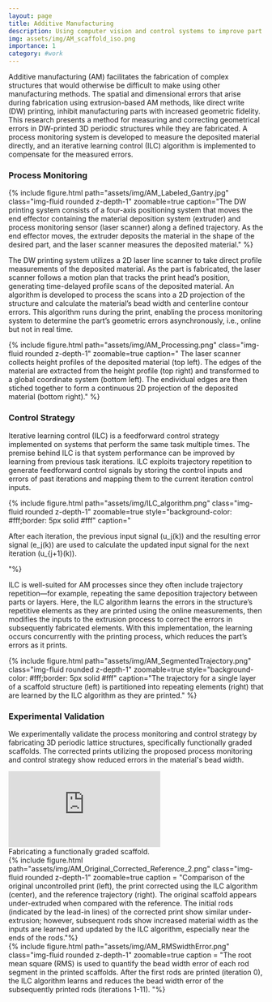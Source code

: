 ```yaml
---
layout: page
title: Additive Manufacturing 
description: Using computer vision and control systems to improve part fidelity.
img: assets/img/AM_scaffold_iso.png
importance: 1
category: #work
---
```


Additive manufacturing (AM) facilitates the fabrication of complex structures that would otherwise be difficult to make using other manufacturing methods. The spatial and dimensional errors that arise during fabrication using extrusion-based AM methods, like direct write (DW) printing, inhibit manufacturing parts with increased geometric fidelity. This research presents a method for measuring and correcting geometrical errors in DW-printed 3D periodic structures while they are fabricated. A process monitoring system is developed to measure the deposited material directly, and an iterative learning control (ILC) algorithm is implemented to compensate for the measured errors.

### Process Monitoring

<div class="row mt-3">
    <div class="col-sm mt-3 mt-md-0">
        {% include figure.html path="assets/img/AM_Labeled_Gantry.jpg" class="img-fluid rounded z-depth-1" zoomable=true
        caption="The DW printing system consists of a four-axis positioning system that moves the end effector containing the material deposition system (extruder) and process monitoring sensor (laser scanner) along a defined trajectory. As the end effector moves, the extruder deposits the material in the shape of the desired part, and the laser scanner measures the deposited material." %}
    </div>
</div>

The DW printing system utilizes a 2D laser line scanner to take direct profile measurements of the deposited material. As the part is fabricated, the laser scanner follows a motion plan that tracks the print head’s position, generating time-delayed profile scans of the deposited material. An algorithm is developed to process the scans into a 2D projection of the structure and calculate the material’s bead width and centerline contour errors. This algorithm runs during the print, enabling the process monitoring system to determine the part’s geometric errors asynchronously, i.e., online but not in real time.

{% include figure.html path="assets/img/AM_Processing.png" class="img-fluid rounded z-depth-1" zoomable=true
        caption=" The laser scanner collects height profiles of the deposited material (top left). The edges of the material are extracted from the height profile (top right) and transformed to a global coordinate system (bottom left). The endividual edges are then stiched together to form a continuous 2D projection of the deposited material (bottom right)." %}


### Control Strategy

Iterative learning control (ILC) is a feedforward control strategy implemented on systems that perform the same task multiple times. The premise behind ILC is that system performance can be improved by learning from previous task iterations. ILC exploits trajectory repetition to generate feedforward control signals by storing the control inputs and errors of past iterations and mapping them to the current iteration control inputs.

{% include figure.html path="assets/img/ILC_algorithm.png" class="img-fluid rounded z-depth-1" zoomable=true style="background-color: #fff;border: 5px solid #fff"
    caption="<p>After each iteration, the previous input signal \(u_j(k)\) and the resulting error signal \(e_j(k)\) are used to calculate the updated input signal for the next iteration \(u_{j+1}(k)\).</p>"%}

ILC is well-suited for AM processes since they often include trajectory repetition—for example, repeating the same deposition trajectory between parts or layers. Here, the ILC algorithm learns the errors in the structure’s repetitive elements as they are printed using the online measurements, then modifies the inputs to the extrusion process to correct the errors in subsequently fabricated elements. With this implementation, the learning occurs concurrently with the printing process, which reduces the part’s errors as it prints.

<div class="row mt-3">
    <div class="col-sm mt-3 mt-md-0">
        {% include figure.html path="assets/img/AM_SegmentedTrajectory.png" class="img-fluid rounded z-depth-1" zoomable=true style="background-color: #fff;border: 5px solid #fff"
        caption="The trajectory for a single layer of a scaffold structure (left) is partitioned into repeating elements (right) that are learned by the ILC algorithm as they are printed." %}
    </div>
</div>

### Experimental Validation

We experimentally validate the process monitoring and control strategy by fabricating 3D periodic lattice structures, specifically functionally graded scaffolds. The corrected prints utilizing the proposed process monitoring and control strategy show reduced errors in the material's bead width.

<div class="video-container">
<iframe src="https://www.youtube.com/embed/9qlxqjawbMU" title="YouTube video player" frameborder="0" allow="accelerometer; autoplay; clipboard-write; encrypted-media; gyroscope; picture-in-picture; web-share" allowfullscreen class="img-fluid rounded z-depth-1"> </iframe>
</div>
<div class="caption">
    Fabricating a functionally graded scaffold.
</div>



<div class="row mt-3">
    <div class="col-sm mt-3 mt-md-0">
        {% include figure.html path="assets/img/AM_Original_Corrected_Reference_2.png" class="img-fluid rounded z-depth-1" zoomable=true 
        caption = "Comparison of the original uncontrolled print (left), the print corrected using the ILC algorithm (center), and the reference trajectory (right). The original scaffold appears under-extruded when compared with the reference. The initial rods (indicated by the lead-in lines) of the corrected print show similar under-extrusion; however, subsequent rods show increased material width as the inputs are learned and updated by the ILC algorithm, especially near the ends of the rods."%}
    </div>
</div>

<div class="row mt-3">
    <div class="col-sm mt-3 mt-md-0">
        {% include figure.html path="assets/img/AM_RMSwidthError.png" class="img-fluid rounded z-depth-1" zoomable=true 
        caption = "The root mean square (RMS) is used to quantify the bead width error of each rod segment in the printed scaffolds. 
        After the first rods are printed (iteration 0), the ILC algorithm learns and reduces the bead width error of the subsequently printed rods (iterations 1-11).
        "%}
    </div>
</div>
